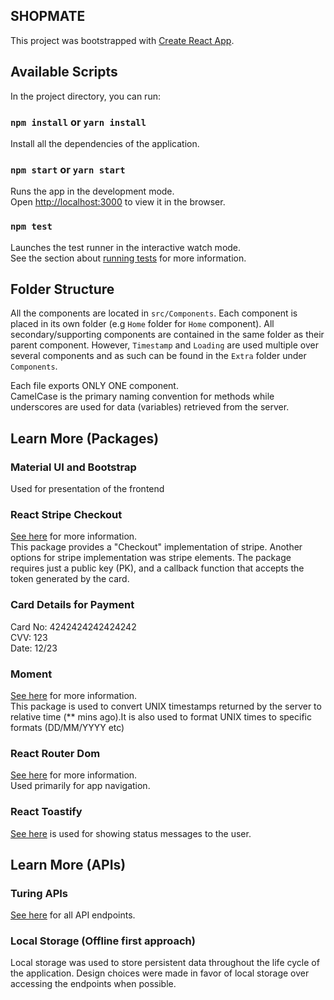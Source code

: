 ## SHOPMATE
This project was bootstrapped with [Create React App](https://github.com/facebook/create-react-app).

## Available Scripts

In the project directory, you can run:

### `npm install` or `yarn install`
Install all the dependencies of the application.

### `npm start` or `yarn start`

Runs the app in the development mode.<br>
Open [http://localhost:3000](http://localhost:3000) to view it in the browser.

### `npm test`

Launches the test runner in the interactive watch mode.<br>
See the section about [running tests](https://facebook.github.io/create-react-app/docs/running-tests) for more information.

## Folder Structure
All the components are located in `src/Components`. Each component is placed in its own folder (e.g `Home` folder for `Home` component). All secondary/supporting components are contained in the same folder as their parent component. However, `Timestamp` and `Loading` are used multiple over several components and as such can be found in the `Extra` folder under `Components`.
<br>

Each file exports ONLY ONE component. <br>
CamelCase is the primary naming convention for methods while underscores are used for data (variables) retrieved from the server.  

## Learn More (Packages)

### Material UI and Bootstrap
Used for presentation of the frontend

### React Stripe Checkout
[See here](https://www.npmjs.com/package/react-stripe-checkout) for more information. <br>
This package provides a "Checkout" implementation of stripe. Another options for stripe implementation was stripe elements. The package requires just a public key (PK), and a callback function that accepts the token generated by the card.
### Card Details for Payment
Card No: 4242424242424242<br>
CVV: 123<br>
Date: 12/23 <br>

### Moment
[See here](https://momentjs.com/) for more information. <br>
This package is used to convert UNIX timestamps returned by the server to relative time (** mins ago).It is also used to format UNIX times to specific formats (DD/MM/YYYY etc)

### React Router Dom
[See here](https://www.npmjs.com/package/react-router-dom) for more information.<br>
Used primarily for app navigation. <br>

### React Toastify
[See here](https://github.com/fkhadra/react-toastify) is used for showing status messages to the user.

## Learn More (APIs)

### Turing APIs
[See here](https://backendapi.turing.com/docs/#/) for all API endpoints.

### Local Storage (Offline first approach)
Local storage was used to store persistent data throughout the life cycle of the application. Design choices were made in favor of local storage over accessing the endpoints when possible. <br><br>